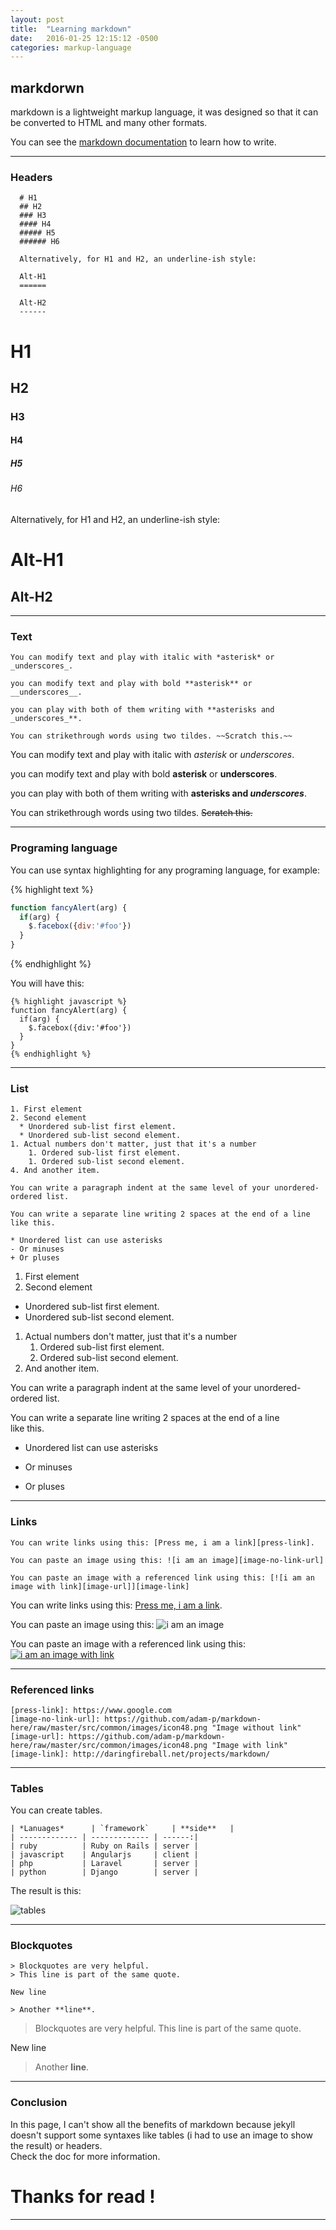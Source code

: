 ```yaml
---
layout: post
title:  "Learning markdown"
date:   2016-01-25 12:15:12 -0500
categories: markup-language
---
```

## markdorwn

markdown is a lightweight markup language, it was designed so that it can be converted to HTML and many other formats.

You can see the [markdown documentation][md-doc] to learn how to write.

------

### Headers

      # H1
      ## H2
      ### H3
      #### H4
      ##### H5
      ###### H6

      Alternatively, for H1 and H2, an underline-ish style:

      Alt-H1
      ======

      Alt-H2
      ------


# H1
## H2
### H3
#### H4
##### H5
###### H6

Alternatively, for H1 and H2, an underline-ish style:

Alt-H1
======

Alt-H2
------

------

### Text

    You can modify text and play with italic with *asterisk* or _underscores_.

    you can modify text and play with bold **asterisk** or __underscores__.

    you can play with both of them writing with **asterisks and _underscores_**.

    You can strikethrough words using two tildes. ~~Scratch this.~~

You can modify text and play with italic with *asterisk* or _underscores_.

you can modify text and play with bold **asterisk** or __underscores__.

you can play with both of them writing with **asterisks and _underscores_**.

You can strikethrough words using two tildes. ~~Scratch this.~~

------

### Programing language

You can use syntax highlighting for any programing language, for example:

{% highlight text %}
  ```javascript
  function fancyAlert(arg) {
    if(arg) {
      $.facebox({div:'#foo'})
    }
  }
  ```
{% endhighlight %}

You will have this:
 
    {% highlight javascript %}
    function fancyAlert(arg) {
      if(arg) {
        $.facebox({div:'#foo'})
      }
    }
    {% endhighlight %}

------

### List

    1. First element
    2. Second element
      * Unordered sub-list first element. 
      * Unordered sub-list second element.
    1. Actual numbers don't matter, just that it's a number
        1. Ordered sub-list first element.
        1. Ordered sub-list second element.
    4. And another item.

    You can write a paragraph indent at the same level of your unordered-ordered list.

    You can write a separate line writing 2 spaces at the end of a line  
    like this.

    * Unordered list can use asterisks
    - Or minuses
    + Or pluses

1. First element
2. Second element
  * Unordered sub-list first element. 
  * Unordered sub-list second element.
1. Actual numbers don't matter, just that it's a number
    1. Ordered sub-list first element.
    1. Ordered sub-list second element.
4. And another item.

You can write a paragraph indent at the same level of your unordered-ordered list.

You can write a separate line writing 2 spaces at the end of a line  
like this.

* Unordered list can use asterisks
- Or minuses
+ Or pluses

------

### Links

    You can write links using this: [Press me, i am a link][press-link].

    You can paste an image using this: ![i am an image][image-no-link-url]

    You can paste an image with a referenced link using this: [![i am an image with link][image-url]][image-link]

You can write links using this: [Press me, i am a link][press-link].

You can paste an image using this: ![i am an image][image-no-link-url]

You can paste an image with a referenced link using this: [![i am an image with link][image-url]][image-link]

------

### Referenced links

    [press-link]: https://www.google.com
    [image-no-link-url]: https://github.com/adam-p/markdown-here/raw/master/src/common/images/icon48.png "Image without link"
    [image-url]: https://github.com/adam-p/markdown-here/raw/master/src/common/images/icon48.png "Image with link"
    [image-link]: http://daringfireball.net/projects/markdown/

------

### Tables

You can create tables.

    | *Lanuages*      | `framework`     | **side**   |
    | ------------- | ------------- | ------:|
    | ruby          | Ruby on Rails | server |
    | javascript    | Angularjs     | client |
    | php           | Laravel       | server |
    | python        | Django        | server |

The result is this:

![tables](/assets/files/tables.png)

------

### Blockquotes

    > Blockquotes are very helpful.
    > This line is part of the same quote.

    New line

    > Another **line**.

> Blockquotes are very helpful.
> This line is part of the same quote.

New line

> Another **line**.

------

### Conclusion

In this page, I can't show all the benefits of markdown because jekyll doesn't support some syntaxes like tables (i had to use an image to show the result) or headers.  
Check the doc for more information.  

# Thanks for read !

------

[md-doc]: https://github.com/adam-p/markdown-here/wiki/Markdown-Cheatsheet
[press-link]: https://www.google.com
[image-no-link-url]: https://github.com/adam-p/markdown-here/raw/master/src/common/images/icon48.png "Image without link"
[image-url]: https://github.com/adam-p/markdown-here/raw/master/src/common/images/icon48.png "Image with link"
[image-link]: http://daringfireball.net/projects/markdown/



